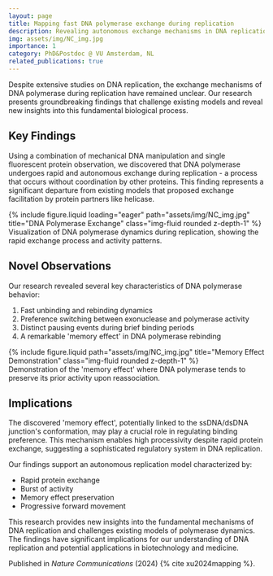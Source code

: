 ```yaml
---
layout: page
title: Mapping fast DNA polymerase exchange during replication
description: Revealing autonomous exchange mechanisms in DNA replication
img: assets/img/NC_img.jpg
importance: 1
category: PhD&Postdoc @ VU Amsterdam, NL
related_publications: true
---
```


Despite extensive studies on DNA replication, the exchange mechanisms of DNA polymerase during replication have remained unclear. Our research presents groundbreaking findings that challenge existing models and reveal new insights into this fundamental biological process.

## Key Findings

Using a combination of mechanical DNA manipulation and single fluorescent protein observation, we discovered that DNA polymerase undergoes rapid and autonomous exchange during replication - a process that occurs without coordination by other proteins. This finding represents a significant departure from existing models that proposed exchange facilitation by protein partners like helicase.

<div class="row">
    <div class="col-sm mt-3 mt-md-0">
        {% include figure.liquid loading="eager" path="assets/img/NC_img.jpg" title="DNA Polymerase Exchange" class="img-fluid rounded z-depth-1" %}
    </div>
</div>
<div class="caption">
    Visualization of DNA polymerase dynamics during replication, showing the rapid exchange process and activity patterns.
</div>

## Novel Observations

Our research revealed several key characteristics of DNA polymerase behavior:

1. Fast unbinding and rebinding dynamics
2. Preference switching between exonuclease and polymerase activity
3. Distinct pausing events during brief binding periods
4. A remarkable 'memory effect' in DNA polymerase rebinding

<div class="row justify-content-sm-center">
    <div class="col-sm-8 mt-3 mt-md-0">
        {% include figure.liquid path="assets/img/NC_img.jpg" title="Memory Effect Demonstration" class="img-fluid rounded z-depth-1" %}
    </div>
</div>
<div class="caption">
    Demonstration of the 'memory effect' where DNA polymerase tends to preserve its prior activity upon reassociation.
</div>

## Implications

The discovered 'memory effect', potentially linked to the ssDNA/dsDNA junction's conformation, may play a crucial role in regulating binding preference. This mechanism enables high processivity despite rapid protein exchange, suggesting a sophisticated regulatory system in DNA replication.

Our findings support an autonomous replication model characterized by:
- Rapid protein exchange
- Burst of activity
- Memory effect preservation
- Progressive forward movement

This research provides new insights into the fundamental mechanisms of DNA replication and challenges existing models of polymerase dynamics. The findings have significant implications for our understanding of DNA replication and potential applications in biotechnology and medicine.

Published in _Nature Communications_ (2024) {% cite xu2024mapping %}.
